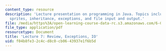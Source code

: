 ```yaml
---
content_type: resource
description: 'Lecture presentation on programming in Java. Topics include: interfaces,
  sprites, inheritance, exceptions, and file input and output.'
file: /media/https%3A/open-learning-course-data-rc.s3.amazonaws.com/6-092-introduction-to-programming-in-java-january-iap-2010/f04b8fe32c4cd8c0cb0643937e1f6b5d_MIT6_092IAP10_lec07.pdf
file_type: application/pdf
resourcetype: Document
title: 'Lecture 7: Review, Exceptions, IO'
uid: f04b8fe3-2c4c-d8c0-cb06-43937e1f6b5d
---
```

